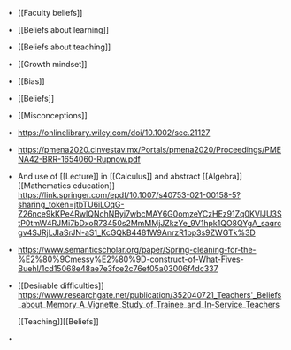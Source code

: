 - [[Faculty beliefs]]
- [[Beliefs about learning]]
- [[Beliefs about teaching]]
- [[Growth mindset]]
- [[Bias]]
- [[Beliefs]]
- [[Misconceptions]]
- https://onlinelibrary.wiley.com/doi/10.1002/sce.21127
- https://pmena2020.cinvestav.mx/Portals/pmena2020/Proceedings/PMENA42-BRR-1654060-Rupnow.pdf
- And use of [[Lecture]] in
  [[Calculus]] and abstract
  [[Algebra]]  [[Mathematics education]]
  https://link.springer.com/epdf/10.1007/s40753-021-00158-5?sharing_token=jtbTU6iLOqG-Z26nce9kKPe4RwlQNchNByi7wbcMAY6G0omzeYCzHEz91Zq0KVlJU3StP0tmW4RJMi7bDxoR73450s2MmMMjJZkzYe_9V1hpk1QO8QYgA_saqrcgv4SJRjLJIaSrJN-aS1_KcGQkB4481W9AnrzR1bp3s9ZWGTk%3D
- https://www.semanticscholar.org/paper/Spring-cleaning-for-the-%E2%80%9Cmessy%E2%80%9D-construct-of-What-Fives-Buehl/1cd15068e48ae7e3fce2c76ef05a03006f4dc337
- [[Desirable difficulties]]
  https://www.researchgate.net/publication/352040721_Teachers'_Beliefs_about_Memory_A_Vignette_Study_of_Trainee_and_In-Service_Teachers
  
  [[Teaching]][[Beliefs]]
-